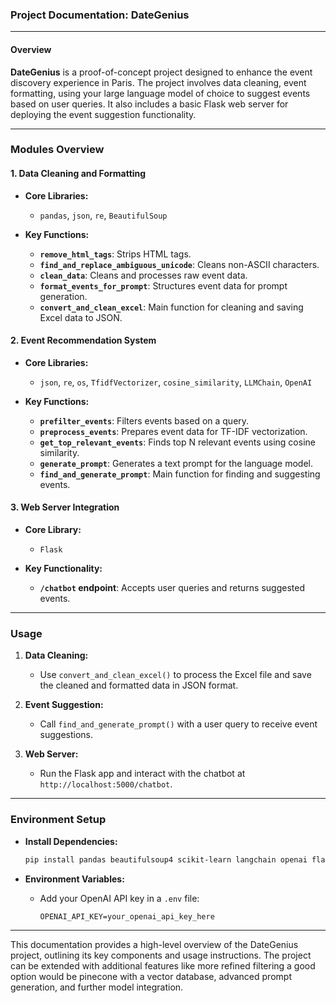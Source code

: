 ### Project Documentation: DateGenius

---

#### **Overview**

**DateGenius** is a proof-of-concept project designed to enhance the event discovery experience in Paris. The project involves data cleaning, event formatting, using your large language model of choice to suggest events based on user queries. It also includes a basic Flask web server for deploying the event suggestion functionality.

---

### **Modules Overview**

#### 1. **Data Cleaning and Formatting**

- **Core Libraries:**
  - `pandas`, `json`, `re`, `BeautifulSoup`
  
- **Key Functions:**
  - **`remove_html_tags`**: Strips HTML tags.
  - **`find_and_replace_ambiguous_unicode`**: Cleans non-ASCII characters.
  - **`clean_data`**: Cleans and processes raw event data.
  - **`format_events_for_prompt`**: Structures event data for prompt generation.
  - **`convert_and_clean_excel`**: Main function for cleaning and saving Excel data to JSON.

#### 2. **Event Recommendation System**

- **Core Libraries:**
  - `json`, `re`, `os`, `TfidfVectorizer`, `cosine_similarity`, `LLMChain`, `OpenAI`

- **Key Functions:**
  - **`prefilter_events`**: Filters events based on a query.
  - **`preprocess_events`**: Prepares event data for TF-IDF vectorization.
  - **`get_top_relevant_events`**: Finds top N relevant events using cosine similarity.
  - **`generate_prompt`**: Generates a text prompt for the language model.
  - **`find_and_generate_prompt`**: Main function for finding and suggesting events.

#### 3. **Web Server Integration**

- **Core Library:**
  - `Flask`

- **Key Functionality:**
  - **`/chatbot` endpoint**: Accepts user queries and returns suggested events.

---

### **Usage**

1. **Data Cleaning:**
   - Use `convert_and_clean_excel()` to process the Excel file and save the cleaned and formatted data in JSON format.

2. **Event Suggestion:**
   - Call `find_and_generate_prompt()` with a user query to receive event suggestions.

3. **Web Server:**
   - Run the Flask app and interact with the chatbot at `http://localhost:5000/chatbot`.

---

### **Environment Setup**

- **Install Dependencies:**
  ```bash
  pip install pandas beautifulsoup4 scikit-learn langchain openai flask python-dotenv
  ```

- **Environment Variables:**
  - Add your OpenAI API key in a `.env` file:
    ```
    OPENAI_API_KEY=your_openai_api_key_here
    ```

---

This documentation provides a high-level overview of the DateGenius project, outlining its key components and usage instructions. The project can be extended with additional features like more refined filtering a good option would be pinecone with a vector database, advanced prompt generation, and further model integration.
